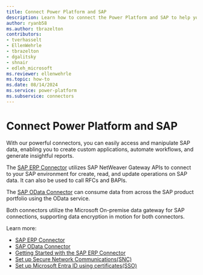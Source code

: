```yaml
---
title: Connect Power Platform and SAP
description: Learn how to connect the Power Platform and SAP to help you quickly build, extend, and deploy solutions that improve daily workflows that interact with SAP.
author: ryanb58
ms.author: tbrazelton
contributors: 
- tverhasselt
- EllenWehrle
- tbrazelton
- dgalitsky
- shnair
- edleh_microsoft
ms.reviewer: ellenwehrle
ms.topic: how-to
ms.date: 08/14/2024
ms.service: power-platform
ms.subservice: connectors
---
```


# Connect Power Platform and SAP

With our powerful connectors, you can easily access and manipulate SAP data, enabling you to create custom applications, automate workflows, and generate insightful reports.

The [SAP ERP Connector](/connectors/saperp/) utilizes SAP NetWeaver Gateway APIs to connect to your SAP environment for create, read, and update operations on SAP data. It can also be used to call RFCs and BAPIs.

The [SAP OData Connector](/connectors/sapodata/) can consume data from across the SAP product portfolio using the OData service.

Both connectors utilize the Microsoft On-premise data gateway for SAP connections, supporting data encryption in motion for both connectors. 

Learn more:
 - [SAP ERP Connector](/connectors/saperp/)
 - [SAP OData Connector](/connectors/sapodata/)
 - [Getting Started with the SAP ERP Connector](guides/getting-started-with-the-sap-erp-connector.md)
 - [Set up Secure Network Communications(SNC)](guides/set-up-secure-network-communications.md)
 - [Set up Microsoft Entra ID using certificates(SSO)](guides/set-up-microsoft-entra-id-with-certificates.md)
